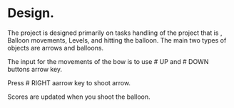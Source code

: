 # Design.

The project is designed primarily on tasks handling of the project that is , Balloon movements, Levels, and hitting the balloon. 
The main two types of objects are arrows and balloons. 

The input for the movements of the bow is to use # UP and # DOWN buttons arrow key.

Press # RIGHT aarrow key to shoot arrow.

Scores are updated when you shoot the balloon.


